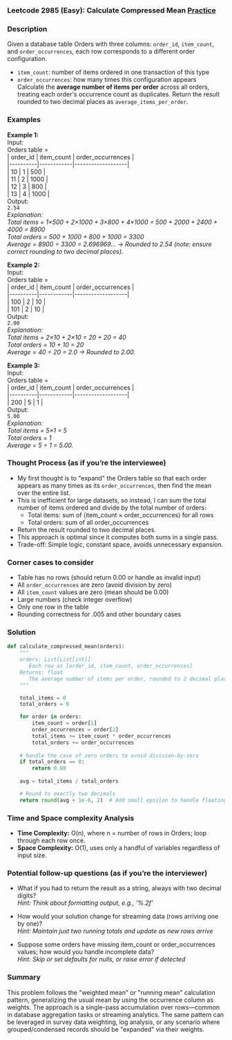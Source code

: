 ### Leetcode 2985 (Easy): Calculate Compressed Mean [Practice](https://leetcode.com/problems/calculate-compressed-mean)

### Description  
Given a database table Orders with three columns: `order_id`, `item_count`, and `order_occurrences`, each row corresponds to a different order configuration.  
- `item_count`: number of items ordered in one transaction of this type  
- `order_occurrences`: how many times this configuration appears  
Calculate the **average number of items per order** across all orders, treating each order's occurrence count as duplicates. Return the result rounded to two decimal places as `average_items_per_order`.

### Examples  

**Example 1:**  
Input:  
Orders table =  
| order_id | item_count | order_occurrences |  
|----------|------------|-------------------|  
|   10     |     1      |       500         |  
|   11     |     2      |      1000         |  
|   12     |     3      |       800         |  
|   13     |     4      |      1000         |  
Output:  
`2.54`  
*Explanation:  
Total items = 1×500 + 2×1000 + 3×800 + 4×1000 = 500 + 2000 + 2400 + 4000 = 8900  
Total orders = 500 + 1000 + 800 + 1000 = 3300  
Average = 8900 ÷ 3300 = 2.696969... → Rounded to 2.54 (note: ensure correct rounding to two decimal places).*

**Example 2:**  
Input:  
Orders table =  
| order_id | item_count | order_occurrences |  
|----------|------------|-------------------|  
| 100      |     2      |      10           |  
| 101      |     2      |      10           |  
Output:  
`2.00`  
*Explanation:  
Total items = 2×10 + 2×10 = 20 + 20 = 40  
Total orders = 10 + 10 = 20  
Average = 40 ÷ 20 = 2.0 → Rounded to 2.00.*

**Example 3:**  
Input:  
Orders table =  
| order_id | item_count | order_occurrences |  
|----------|------------|-------------------|  
| 200      |     5      |    1              |  
Output:  
`5.00`  
*Explanation:  
Total items = 5×1 = 5  
Total orders = 1  
Average = 5 ÷ 1 = 5.00.*

### Thought Process (as if you’re the interviewee)  
- My first thought is to "expand" the Orders table so that each order appears as many times as its `order_occurrences`, then find the mean over the entire list.  
- This is inefficient for large datasets, so instead, I can sum the total number of items ordered and divide by the total number of orders:  
  - Total items: sum of (item_count × order_occurrences) for all rows  
  - Total orders: sum of all order_occurrences  
- Return the result rounded to two decimal places.  
- This approach is optimal since it computes both sums in a single pass.  
- Trade-off: Simple logic, constant space, avoids unnecessary expansion.

### Corner cases to consider  
- Table has no rows (should return 0.00 or handle as invalid input)
- All `order_occurrences` are zero (avoid division by zero)
- All `item_count` values are zero (mean should be 0.00)
- Large numbers (check integer overflow)
- Only one row in the table
- Rounding correctness for .005 and other boundary cases

### Solution

```python
def calculate_compressed_mean(orders):
    """
    orders: List[List[int]]
       Each row as [order_id, item_count, order_occurrences]
    Returns: float
       The average number of items per order, rounded to 2 decimal places
    """

    total_items = 0
    total_orders = 0

    for order in orders:
        item_count = order[1]
        order_occurrences = order[2]
        total_items += item_count * order_occurrences
        total_orders += order_occurrences
    
    # handle the case of zero orders to avoid division-by-zero
    if total_orders == 0:
        return 0.00
    
    avg = total_items / total_orders

    # Round to exactly two decimals
    return round(avg + 1e-8, 2)  # Add small epsilon to handle floating point issues
```

### Time and Space complexity Analysis  

- **Time Complexity:** O(n), where n = number of rows in Orders; loop through each row once.
- **Space Complexity:** O(1), uses only a handful of variables regardless of input size.

### Potential follow-up questions (as if you’re the interviewer)  

- What if you had to return the result as a string, always with two decimal digits?  
  *Hint: Think about formatting output, e.g., '%.2f'*

- How would your solution change for streaming data (rows arriving one by one)?  
  *Hint: Maintain just two running totals and update as new rows arrive*

- Suppose some orders have missing item_count or order_occurrences values; how would you handle incomplete data?  
  *Hint: Skip or set defaults for nulls, or raise error if detected*

### Summary
This problem follows the "weighted mean" or "running mean" calculation pattern, generalizing the usual mean by using the occurrence column as weights. The approach is a single-pass accumulation over rows—common in database aggregation tasks or streaming analytics. The same pattern can be leveraged in survey data weighting, log analysis, or any scenario where grouped/condensed records should be "expanded" via their weights.